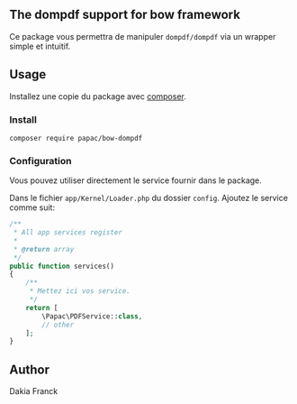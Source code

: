 ## The dompdf support for bow framework

Ce package vous permettra de manipuler `dompdf/dompdf` via un wrapper simple et intuitif.

## Usage

Installez une copie du package avec [composer](https://getcomposer.org).

### Install
```
composer require papac/bow-dompdf
```

### Configuration

Vous pouvez utiliser directement le service fournir dans le package.

Dans le fichier `app/Kernel/Loader.php` du dossier `config`. Ajoutez le service comme suit:


```php
/**
 * All app services register
 *
 * @return array
 */
public function services()
{
    /**
     * Mettez ici vos service.
     */
    return [
        \Papac\PDFService::class,
        // other
    ];
}
```

## Author

Dakia Franck



